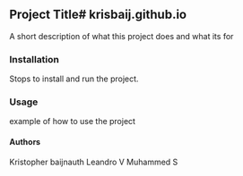 ## Project Title# krisbaij.github.io
A short description of what this project does and what its for

### Installation
Stops to install and run the project.

### Usage
example of how to use the project

#### Authors
Kristopher baijnauth Leandro V Muhammed S
